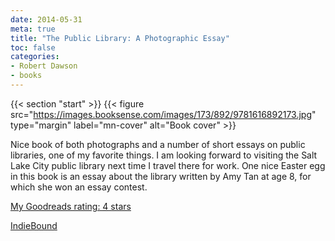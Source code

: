 ```yaml
---
date: 2014-05-31
meta: true
title: "The Public Library: A Photographic Essay"
toc: false
categories:
- Robert Dawson
- books
---
```


{{< section "start" >}}
{{< figure src="https://images.booksense.com/images/173/892/9781616892173.jpg" type="margin" label="mn-cover" alt="Book cover" >}}

Nice book of both photographs and a number of short essays on public libraries, one of my favorite things. I am looking forward to visiting the Salt Lake City public library next time I travel there for work. One nice Easter egg in this book is an essay about the library written by Amy Tan at age 8, for which she won an essay contest.

[My Goodreads rating: 4 stars](https://www.goodreads.com/review/show/944566427)  

[IndieBound](https://www.indiebound.org/book/9781616892173)
